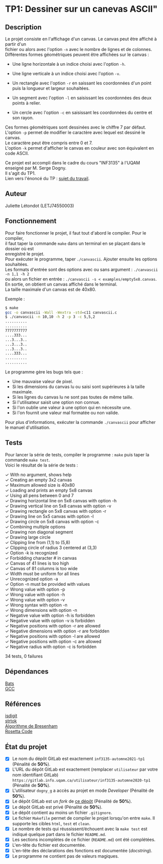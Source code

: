 # TP1: Dessiner sur un canevas ASCII"


## Description

Le projet consiste en l'affichage d'un canvas. Le canvas peut être affiché à partir d'un   
fichier ou alors avec l'option `-n` avec le nombre de lignes et de colonnes.  
Différentes formes géométriques peuvent être affichées sur le canvas :  

* Une ligne horizontale à un indice choisi avec l'option `-h`.  

* Une ligne verticale à un indice choisi avec l'option `-v`.  

* Un rectangle avec l'option `-r` en saissant les coordonnées d'un point puis la longueur
et largeur souhaitées.

* Un segment avec l'option `-l` en saisissant les coordonnées des deux points à relier.

* Un cercle avec l'option `-c` en saisissant les coordonnées du centre et son rayon.

Ces formes géométriques sont dessinées avec le chiffre 7 par défaut.   
L'option `-p` permet de modifier le caractère avec lequel est dessiné le canvas.  
Le caractère peut être compris entre 0 et 7.  
L'option `-k` permet d'afficher le canvas en couleur avec son équivalent en code ASCII.  

Ce projet est accompli dans le cadre du cours "INF3135" à l'UQAM enseigné par M. Serge Dogny.  
Il s'agit du TP1.  
Lien vers l'énoncé du TP : [sujet du travail](sujet.md).  

## Auteur

Juliette Létondot (LETJ74550003)

## Fonctionnement

Pour faire fonctionner le projet, il faut tout d'abord le compiler. Pour le compiler,  
il faut taper la commande `make` dans un terminal en se plaçant dans le dossier où est  
enregistré le projet.  
Pour exécuter le programme, taper `./canvascii`. Ajouter ensuite les options souhaitées.  
Les formats d'entrée sont des options avec ou sans argument : `./canvascii -n 1,1 -h 2`  
ou alors un fichier en entrée : `./canvascii -s < examples/empty5x8.canvas`.  
En sortie, on obtient un canvas affiché dans le terminal.  
La taille maximale d'un canvas est de 40x80.  

Exemple :  
```sh
$ make
gcc -o canvascii -Wall -Wextra -std=c11 canvascii.c 
$ ./canvascii -n 10,10 -h 2 -p 3 -c 5,5,2
..........
..........
7777777777
....333...
...3...3..
...3...3..
...3...3..
....333...
..........
..........
```
Le programme gère les bugs tels que :
* Une mauvaise valeur de pixel.
* Si les dimensions du canvas lu ou saisi sont supérieures à la taille maximale.
* Si les lignes du canvas lu ne sont pas toutes de même taille.
* Si l'utilisateur saisit une option non connue.
* Si l'on oublie une valeur à une option qui en nécessite une.
* Si l'on fournit une valeur mal formatée ou non valide. 

Pour plus d'informations, exécuter la commande `./canvascii` pour afficher le 
manuel d'utilisation.

## Tests

Pour lancer la série de tests, compiler le programme : `make` puis taper la commande 
`make test`.   
Voici le résultat de la série de tests :

 ✓ With no argument, shows help  
 ✓ Creating an empty 3x2 canvas  
 ✓ Maximum allowed size is 40x80  
 ✓ Loading and prints an empty 5x8 canvas  
 ✓ Using all pens between 0 and 7  
 ✓ Drawing horizontal line on 5x8 canvas with option -h  
 ✓ Drawing vertical line on 5x8 canvas with option -v  
 ✓ Drawing rectangle on 5x8 canvas with option -r  
 ✓ Drawing line on 5x5 canvas with option -l  
 ✓ Drawing circle on 5x8 canvas with option -c  
 ✓ Combining multiple options  
 ✓ Drawing non diagonal segment  
 ✓ Drawing large circle  
 ✓ Clipping line from (1,1) to (5,8)  
 ✓ Clipping circle of radius 3 centered at (3,3)  
 ✓ Option -k is recognized  
 ✓ Forbidding character # in canvas  
 ✓ Canvas of 41 lines is too high  
 ✓ Canvas of 81 columns is too wide  
 ✓ Width must be uniform for all lines  
 ✓ Unrecognized option -a  
 ✓ Option -n must be provided with values  
 ✓ Wrong value with option -p  
 ✓ Wrong value with option -h  
 ✓ Wrong value with option -v  
 ✓ Wrong syntax with option -n  
 ✓ Wrong dimensions with option -n  
 ✓ Negative value with option -h is forbidden  
 ✓ Negative value with option -v is forbidden  
 ✓ Negative positions with option -r are allowed  
 ✓ Negative dimensions with option -r are forbidden  
 ✓ Negative positions with option -l are allowed  
 ✓ Negative positions with option -c are allowed  
 ✓ Negative radius with option -c is forbidden  

34 tests, 0 failures  

## Dépendances

[Bats](https://github.com/bats-core/bats-core)  
[GCC](https://gcc.gnu.org/)  

## Références

[isdigit](https://www.programiz.com/c-programming/library-function/ctype.h/isdigit)  
[strtok](http://www.cplusplus.com/reference/cstring/strtok/)  
[Algorithme de
Bresenham](https://en.wikipedia.org/wiki/Bresenham%27s_line_algorithm)  
[Rosetta
Code](http://rosettacode.org/wiki/Bitmap/Midpoint_circle_algorithm#C)  

## État du projet

* [X] Le nom du dépôt GitLab est exactement `inf3135-automne2021-tp1` (Pénalité de
  **50%**).
* [X] L'URL du dépôt GitLab est exactement (remplacer `utilisateur` par votre
  nom identifiant GitLab) `https://gitlab.info.uqam.ca/utilisateur/inf3135-automne2020-tp1`
  (Pénalité de **50%**).
* [X] L'utilisateur `dogny_g` a accès au projet en mode *Developer*
  (Pénalité de **50%**).
* [X] Le dépôt GitLab est un *fork* de [ce
  dépôt](https://gitlab.info.uqam.ca/dogny_g/tp1-inf3135-a21)
  (Pénalité de **50%**).
* [X] Le dépôt GitLab est privé (Pénalité de **50%**).
* [X] Le dépôt contient au moins un fichier `.gitignore`.
* [X] Le fichier `Makefile` permet de compiler le projet lorsqu'on entre
  `make`. Il supporte les cibles `html`, `test` et `clean`.
* [X] Le nombre de tests qui réussissent/échouent avec la `make test` est
  indiqué quelque part dans le fichier `README.md`.
* [X] Les sections incomplètes de ce fichier (`README.md`) ont été complétées.
* [X] L'en-tête du fichier est documentée.
* [X] L'en-tête des déclarations des fonctions est documentée (*docstring*).
* [X] Le programme ne contient pas de valeurs magiques.
